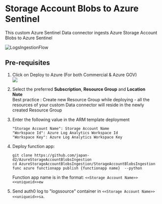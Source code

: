 # Storage Account Blobs to Azure Sentinel
This custom Azure Sentinel Data connector ingests Azure Storage Account Blobs to Azure Sentinel

![LogsIngestionFlow](./images/LogsIngestionFlow.PNG) 

## **Pre-requisites**

1. Click on Deploy to Azure (For both Commercial & Azure GOV)  
   <a href="https://portal.azure.com/#create/Microsoft.Template/uri/https%3A%2F%2Fraw.githubusercontent.com%2Fjapan-d2%2FAzureStorageAccountBlobsIngestion%2Fmain%2Fazuredeploy.json" target="_blank">
    <img src="https://aka.ms/deploytoazurebutton"/>
	</a>
  

2. Select the preferred **Subscription**, **Resource Group** and **Location**  
   **Note**  
   Best practice : Create new Resource Group while deploying - all the resources of your custom Data connector will reside in the newly created Resource 
   Group
   
3. Enter the following value in the ARM template deployment
	```
	"Storage Account Name": Storage Account Name
	"Workspace Id": Azure Log Analytics Workspace Id​
	"Workspace Key": Azure Log Analytics Workspace Key
	```
4. Deploy function app:
	```
	git clone https://github.com/japan-d2/AzureStorageAccountBlobsIngestion
	cd AzureStorageAccountBlobsIngestion/StorageAccountBlobsIngestion
	func azure functionapp publish {functionapp name}  --python
	```
	Function app name is in the format: ```<<Storage Account Name>><<uniqueid>>ew```
5. Send auth0 log to "logssource" container in ```<<Storage Account Name>><<uniqueid>>sa```.

